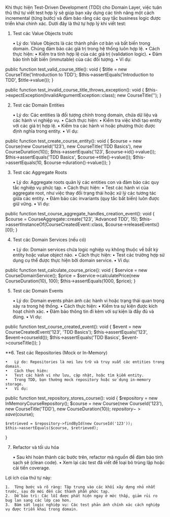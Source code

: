 Khi thực hiện Test-Driven Development (TDD) cho Domain Layer, việc tuân thủ thứ tự viết test hợp lý sẽ giúp bạn xây dựng các tính năng một cách incremental (từng bước) và đảm bảo rằng các quy tắc business logic được triển khai chính xác. Dưới đây là thứ tự hợp lý khi viết test:

1. Test các Value Objects trước

	•	Lý do: Value Objects là các thành phần cơ bản và bất biến trong domain. Chúng đảm bảo các giá trị trong hệ thống luôn hợp lệ.
	•	Cách thực hiện:
	•	Kiểm tra tính hợp lệ của các giá trị (validation logic).
	•	Đảm bảo tính bất biến (immutable) của các đối tượng.
	•	Ví dụ:

public function test_valid_course_title(): void
{
    $title = new CourseTitle('Introduction to TDD');
    $this->assertEquals('Introduction to TDD', $title->value());
}

public function test_invalid_course_title_throws_exception(): void
{
    $this->expectException(InvalidArgumentException::class);
    new CourseTitle('');
}

2. Test các Domain Entities

	•	Lý do: Các entities là đối tượng chính trong domain, chứa dữ liệu và các hành vi nghiệp vụ.
	•	Cách thực hiện:
	•	Kiểm tra việc khởi tạo entity với các giá trị hợp lệ.
	•	Kiểm tra các hành vi hoặc phương thức được định nghĩa trong entity.
	•	Ví dụ:

public function test_create_course_entity(): void
{
    $course = new Course(new CourseId('123'), new CourseTitle('TDD Basics'), new CourseDuration(10));
    $this->assertEquals('123', $course->id()->value());
    $this->assertEquals('TDD Basics', $course->title()->value());
    $this->assertEquals(10, $course->duration()->value());
}

3. Test các Aggregate Roots

	•	Lý do: Aggregate roots quản lý các entities con và đảm bảo các quy tắc nghiệp vụ phức tạp.
	•	Cách thực hiện:
	•	Test các hành vi của aggregate root, như việc thay đổi trạng thái hoặc xử lý các tương tác giữa các entity.
	•	Đảm bảo các invariants (quy tắc bất biến) luôn được giữ vững.
	•	Ví dụ:

public function test_course_aggregate_handles_creation_event(): void
{
    $course = CourseAggregate::create('123', 'Advanced TDD', 15);
    $this->assertInstanceOf(CourseCreatedEvent::class, $course->releaseEvents()[0]);
}

4. Test các Domain Services (nếu có)

	•	Lý do: Domain services chứa logic nghiệp vụ không thuộc về bất kỳ entity hoặc value object nào.
	•	Cách thực hiện:
	•	Test các trường hợp sử dụng cụ thể được thực hiện bởi domain service.
	•	Ví dụ:

public function test_calculate_course_price(): void
{
    $service = new CourseDomainService();
    $price = $service->calculatePrice(new CourseDuration(10), 100);
    $this->assertEquals(1000, $price);
}

5. Test các Domain Events

	•	Lý do: Domain events phản ánh các hành vi hoặc trạng thái quan trọng xảy ra trong hệ thống.
	•	Cách thực hiện:
	•	Kiểm tra sự kiện được kích hoạt chính xác.
	•	Đảm bảo thông tin đi kèm với sự kiện là đầy đủ và đúng.
	•	Ví dụ:

public function test_course_created_event(): void
{
    $event = new CourseCreatedEvent('123', 'TDD Basics');
    $this->assertEquals('123', $event->courseId());
    $this->assertEquals('TDD Basics', $event->courseTitle());
}

**6. Test các Repositories (Mock or In-Memory)

	•	Lý do: Repositories là nơi lưu trữ và truy xuất các entities trong domain.
	•	Cách thực hiện:
	•	Test các hành vi như lưu, cập nhật, hoặc tìm kiếm entity.
	•	Trong TDD, bạn thường mock repository hoặc sử dụng in-memory storage.
	•	Ví dụ:

public function test_repository_stores_course(): void
{
    $repository = new InMemoryCourseRepository();
    $course = new Course(new CourseId('123'), new CourseTitle('TDD'), new CourseDuration(10));
    $repository->save($course);

    $retrieved = $repository->findById(new CourseId('123'));
    $this->assertEquals($course, $retrieved);
}

7. Refactor và tối ưu hóa

	•	Sau khi hoàn thành các bước trên, refactor mã nguồn để đảm bảo tính sạch sẽ (clean code).
	•	Xem lại các test đã viết để loại bỏ trùng lặp hoặc cải tiến coverage.

Lợi ích của thứ tự này:

	1.	Từng bước và rõ ràng: Tập trung vào các khối xây dựng nhỏ nhất trước, sau đó mới đến các thành phần phức tạp.
	2.	Dễ bảo trì: Các lỗi được phát hiện ngay ở mức thấp, giảm rủi ro bug lan sang các lớp cao hơn.
	3.	Bám sát logic nghiệp vụ: Các test phản ánh chính xác cách nghiệp vụ được triển khai trong domain.
